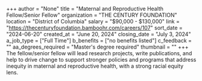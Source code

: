 +++
author = "None"
title = "Maternal and Reproductive Health Fellow/Senior Fellow"
organization = "THE CENTURY FOUNDATION"
location = "District of Columbia"
salary = "$90,000 - $130,000"
link = "https://thecenturyfoundation.bamboohr.com/careers/107"
sort_date = "2024-06-20"
created_at = "June 20, 2024"
closing_date = "July 3, 2024"
a_job_type = ["Full Time"]
b_benefits = ["no benefits listed"]
c_feedback = ""
aa_degrees_required = "Master's degree required"
thumbnail = ""
+++
The fellow/senior fellow will lead research projects, write publications, and help to drive change to support stronger policies and programs that address inequity in maternal and reproductive health, with a strong racial equity lens.